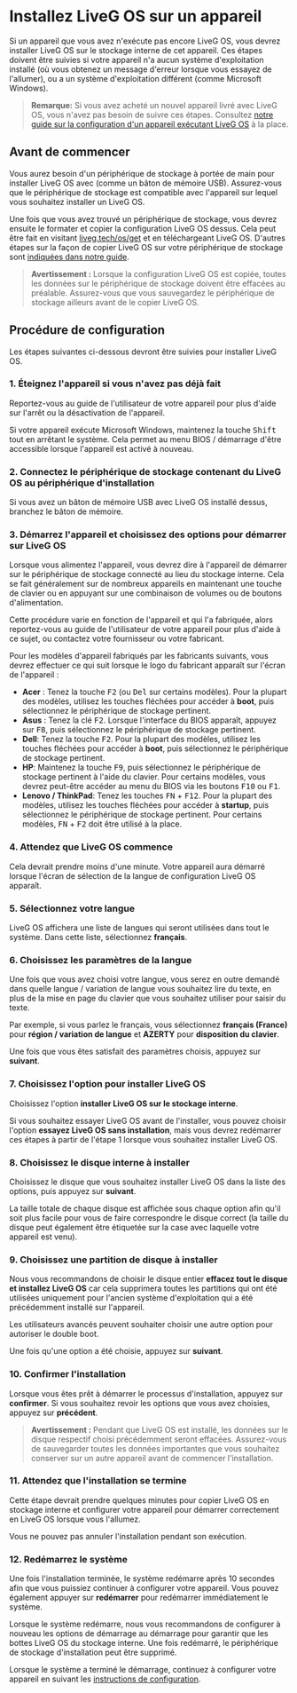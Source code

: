 # Installez LiveG OS sur un appareil
Si un appareil que vous avez n'exécute pas encore LiveG OS, vous devrez installer LiveG OS sur le stockage interne de cet appareil. Ces étapes doivent être suivies si votre appareil n'a aucun système d'exploitation installé (où vous obtenez un message d'erreur lorsque vous essayez de l'allumer), ou a un système d'exploitation différent (comme Microsoft Windows).

> **Remarque:** Si vous avez acheté un nouvel appareil livré avec LiveG OS, vous n'avez pas besoin de suivre ces étapes. Consultez [notre guide sur la configuration d'un appareil exécutant LiveG OS](setup.md) à la place.

## Avant de commencer
Vous aurez besoin d'un périphérique de stockage à portée de main pour installer LiveG OS avec (comme un bâton de mémoire USB). Assurez-vous que le périphérique de stockage est compatible avec l'appareil sur lequel vous souhaitez installer un LiveG OS.

Une fois que vous avez trouvé un périphérique de stockage, vous devrez ensuite le formater et copier la configuration LiveG OS dessus. Cela peut être fait en visitant [liveg.tech/os/get](https://liveg.tech/os/get) et en téléchargeant LiveG OS. D'autres étapes sur la façon de copier LiveG OS sur votre périphérique de stockage sont [indiquées dans notre guide](create-media.md).

> **Avertissement :** Lorsque la configuration LiveG OS est copiée, toutes les données sur le périphérique de stockage doivent être effacées au préalable. Assurez-vous que vous sauvegardez le périphérique de stockage ailleurs avant de le copier LiveG OS.

## Procédure de configuration
Les étapes suivantes ci-dessous devront être suivies pour installer LiveG OS.

### 1. Éteignez l'appareil si vous n'avez pas déjà fait
Reportez-vous au guide de l'utilisateur de votre appareil pour plus d'aide sur l'arrêt ou la désactivation de l'appareil.

Si votre appareil exécute Microsoft Windows, maintenez la touche <kbd>Shift</kbd> tout en arrêtant le système. Cela permet au menu BIOS / démarrage d'être accessible lorsque l'appareil est activé à nouveau.

### 2. Connectez le périphérique de stockage contenant du LiveG OS au périphérique d'installation
Si vous avez un bâton de mémoire USB avec LiveG OS installé dessus, branchez le bâton de mémoire.

### 3. Démarrez l'appareil et choisissez des options pour démarrer sur LiveG OS
Lorsque vous alimentez l'appareil, vous devrez dire à l'appareil de démarrer sur le périphérique de stockage connecté au lieu du stockage interne. Cela se fait généralement sur de nombreux appareils en maintenant une touche de clavier ou en appuyant sur une combinaison de volumes ou de boutons d'alimentation.

Cette procédure varie en fonction de l'appareil et qui l'a fabriquée, alors reportez-vous au guide de l'utilisateur de votre appareil pour plus d'aide à ce sujet, ou contactez votre fournisseur ou votre fabricant.

Pour les modèles d'appareil fabriqués par les fabricants suivants, vous devrez effectuer ce qui suit lorsque le logo du fabricant apparaît sur l'écran de l'appareil :

* **Acer** : Tenez la touche <kbd>F2</kbd> (ou <kbd>Del</kbd> sur certains modèles). Pour la plupart des modèles, utilisez les touches fléchées pour accéder à **boot**, puis sélectionnez le périphérique de stockage pertinent.
* **Asus** : Tenez la clé <kbd>F2</kbd>. Lorsque l'interface du BIOS apparaît, appuyez sur <kbd>F8</kbd>, puis sélectionnez le périphérique de stockage pertinent.
* **Dell**: Tenez la touche <kbd>F2</kbd>. Pour la plupart des modèles, utilisez les touches fléchées pour accéder à **boot**, puis sélectionnez le périphérique de stockage pertinent.
* **HP**: Maintenez la touche <kbd>F9</kbd>, puis sélectionnez le périphérique de stockage pertinent à l'aide du clavier. Pour certains modèles, vous devrez peut-être accéder au menu du BIOS via les boutons <kbd>F10</kbd> ou <kbd>F1</kbd>.
* **Lenovo / ThinkPad**: Tenez les touches <kbd>FN</kbd> + <kbd>F12</kbd>. Pour la plupart des modèles, utilisez les touches fléchées pour accéder à **startup**, puis sélectionnez le périphérique de stockage pertinent. Pour certains modèles, <kbd>FN</kbd> + <kbd>F2</kbd> doit être utilisé à la place.

### 4. Attendez que LiveG OS commence
Cela devrait prendre moins d'une minute. Votre appareil aura démarré lorsque l'écran de sélection de la langue de configuration LiveG OS apparaît.

### 5. Sélectionnez votre langue
LiveG OS affichera une liste de langues qui seront utilisées dans tout le système. Dans cette liste, sélectionnez **français**.

### 6. Choisissez les paramètres de la langue
Une fois que vous avez choisi votre langue, vous serez en outre demandé dans quelle langue / variation de langue vous souhaitez lire du texte, en plus de la mise en page du clavier que vous souhaitez utiliser pour saisir du texte.

Par exemple, si vous parlez le français, vous sélectionnez **français (France)** pour **région / variation de langue** et **AZERTY** pour **disposition du clavier**.

Une fois que vous êtes satisfait des paramètres choisis, appuyez sur **suivant**.

### 7. Choisissez l'option pour installer LiveG OS
Choisissez l'option **installer LiveG OS sur le stockage interne**.

Si vous souhaitez essayer LiveG OS avant de l'installer, vous pouvez choisir l'option **essayez LiveG OS sans installation**, mais vous devrez redémarrer ces étapes à partir de l'étape 1 lorsque vous souhaitez installer LiveG OS.

### 8. Choisissez le disque interne à installer
Choisissez le disque que vous souhaitez installer LiveG OS dans la liste des options, puis appuyez sur **suivant**.

La taille totale de chaque disque est affichée sous chaque option afin qu'il soit plus facile pour vous de faire correspondre le disque correct (la taille du disque peut également être étiquetée sur la case avec laquelle votre appareil est venu).

### 9. Choisissez une partition de disque à installer
Nous vous recommandons de choisir le disque entier **effacez tout le disque et installez LiveG OS** car cela supprimera toutes les partitions qui ont été utilisées uniquement pour l'ancien système d'exploitation qui a été précédemment installé sur l'appareil.

Les utilisateurs avancés peuvent souhaiter choisir une autre option pour autoriser le double boot.

Une fois qu'une option a été choisie, appuyez sur **suivant**.

### 10. Confirmer l'installation
Lorsque vous êtes prêt à démarrer le processus d'installation, appuyez sur **confirmer**. Si vous souhaitez revoir les options que vous avez choisies, appuyez sur **précédent**.

> **Avertissement :** Pendant que LiveG OS est installé, les données sur le disque respectif choisi précédemment seront effacées. Assurez-vous de sauvegarder toutes les données importantes que vous souhaitez conserver sur un autre appareil avant de commencer l'installation.

### 11. Attendez que l'installation se termine
Cette étape devrait prendre quelques minutes pour copier LiveG OS en stockage interne et configurer votre appareil pour démarrer correctement en LiveG OS lorsque vous l'allumez.

Vous ne pouvez pas annuler l'installation pendant son exécution.

### 12. Redémarrez le système
Une fois l'installation terminée, le système redémarre après 10 secondes afin que vous puissiez continuer à configurer votre appareil. Vous pouvez également appuyer sur **redémarrer** pour redémarrer immédiatement le système.

Lorsque le système redémarre, nous vous recommandons de configurer à nouveau les options de démarrage au démarrage pour garantir que les bottes LiveG OS du stockage interne. Une fois redémarré, le périphérique de stockage d'installation peut être supprimé.

Lorsque le système a terminé le démarrage, continuez à configurer votre appareil en suivant les [instructions de configuration](setup.md).